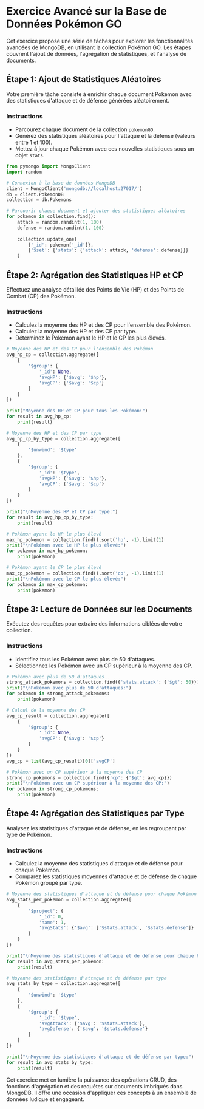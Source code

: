 # Exercice Avancé sur la Base de Données Pokémon GO

Cet exercice propose une série de tâches pour explorer les fonctionnalités avancées de MongoDB, en utilisant la collection Pokémon GO. Les étapes couvrent l'ajout de données, l'agrégation de statistiques, et l'analyse de documents.

## Étape 1: Ajout de Statistiques Aléatoires

Votre première tâche consiste à enrichir chaque document Pokémon avec des statistiques d'attaque et de défense générées aléatoirement.

### Instructions

- Parcourez chaque document de la collection `pokemonGO`.
- Générez des statistiques aléatoires pour l'attaque et la défense (valeurs entre 1 et 100).
- Mettez à jour chaque Pokémon avec ces nouvelles statistiques sous un objet `stats`.
```py
from pymongo import MongoClient
import random

# Connexion à la base de données MongoDB
client = MongoClient('mongodb://localhost:27017/')
db = client.PokemonDB
collection = db.Pokemons

# Parcourir chaque document et ajouter des statistiques aléatoires
for pokemon in collection.find():
    attack = random.randint(1, 100)
    defense = random.randint(1, 100)
    
    collection.update_one(
        {'_id': pokemon['_id']},
        {'$set': {'stats': {'attack': attack, 'defense': defense}}}
    )

```


## Étape 2: Agrégation des Statistiques HP et CP

Effectuez une analyse détaillée des Points de Vie (HP) et des Points de Combat (CP) des Pokémon.

### Instructions

- Calculez la moyenne des HP et des CP pour l'ensemble des Pokémon.
- Calculez la moyenne des HP et des CP par type.
- Déterminez le Pokémon ayant le HP et le CP les plus élevés.
```py
# Moyenne des HP et des CP pour l'ensemble des Pokémon
avg_hp_cp = collection.aggregate([
    {
        '$group': {
            '_id': None,
            'avgHP': {'$avg': '$hp'},
            'avgCP': {'$avg': '$cp'}
        }
    }
])

print("Moyenne des HP et CP pour tous les Pokémon:")
for result in avg_hp_cp:
    print(result)

# Moyenne des HP et des CP par type
avg_hp_cp_by_type = collection.aggregate([
    {
        '$unwind': '$type'
    },
    {
        '$group': {
            '_id': '$type',
            'avgHP': {'$avg': '$hp'},
            'avgCP': {'$avg': '$cp'}
        }
    }
])

print("\nMoyenne des HP et CP par type:")
for result in avg_hp_cp_by_type:
    print(result)

# Pokémon ayant le HP le plus élevé
max_hp_pokemon = collection.find().sort('hp', -1).limit(1)
print("\nPokémon avec le HP le plus élevé:")
for pokemon in max_hp_pokemon:
    print(pokemon)

# Pokémon ayant le CP le plus élevé
max_cp_pokemon = collection.find().sort('cp', -1).limit(1)
print("\nPokémon avec le CP le plus élevé:")
for pokemon in max_cp_pokemon:
    print(pokemon)
```

## Étape 3: Lecture de Données sur les Documents

Exécutez des requêtes pour extraire des informations ciblées de votre collection.

### Instructions

- Identifiez tous les Pokémon avec plus de 50 d'attaques.
- Sélectionnez les Pokémon avec un CP supérieur à la moyenne des CP.
```py
# Pokémon avec plus de 50 d'attaques
strong_attack_pokemons = collection.find({'stats.attack': {'$gt': 50}})
print("\nPokémon avec plus de 50 d'attaques:")
for pokemon in strong_attack_pokemons:
    print(pokemon)

# Calcul de la moyenne des CP
avg_cp_result = collection.aggregate([
    {
        '$group': {
            '_id': None,
            'avgCP': {'$avg': '$cp'}
        }
    }
])
avg_cp = list(avg_cp_result)[0]['avgCP']

# Pokémon avec un CP supérieur à la moyenne des CP
strong_cp_pokemons = collection.find({'cp': {'$gt': avg_cp}})
print("\nPokémon avec un CP supérieur à la moyenne des CP:")
for pokemon in strong_cp_pokemons:
    print(pokemon)
```

## Étape 4: Agrégation des Statistiques par Type

Analysez les statistiques d'attaque et de défense, en les regroupant par type de Pokémon.

### Instructions

- Calculez la moyenne des statistiques d'attaque et de défense pour chaque Pokémon.
- Comparez les statistiques moyennes d'attaque et de défense de chaque Pokémon groupé par type.
```py
# Moyenne des statistiques d'attaque et de défense pour chaque Pokémon
avg_stats_per_pokemon = collection.aggregate([
    {
        '$project': {
            '_id': 0,
            'name': 1,
            'avgStats': {'$avg': ['$stats.attack', '$stats.defense']}
        }
    }
])

print("\nMoyenne des statistiques d'attaque et de défense pour chaque Pokémon:")
for result in avg_stats_per_pokemon:
    print(result)

# Moyenne des statistiques d'attaque et de défense par type
avg_stats_by_type = collection.aggregate([
    {
        '$unwind': '$type'
    },
    {
        '$group': {
            '_id': '$type',
            'avgAttack': {'$avg': '$stats.attack'},
            'avgDefense': {'$avg': '$stats.defense'}
        }
    }
])

print("\nMoyenne des statistiques d'attaque et de défense par type:")
for result in avg_stats_by_type:
    print(result)
```

Cet exercice met en lumière la puissance des opérations CRUD, des fonctions d'agrégation et des requêtes sur documents imbriqués dans MongoDB. Il offre une occasion d'appliquer ces concepts à un ensemble de données ludique et engageant.